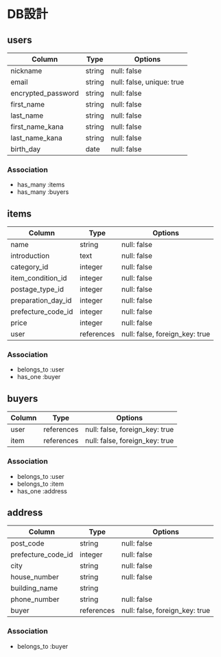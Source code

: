 # DB設計

## users 

| Column             | Type                | Options                   |
|--------------------|---------------------|---------------------------|
| nickname           | string              | null: false               |
| email              | string              | null: false, unique: true |
| encrypted_password | string              | null: false               |
| first_name         | string              | null: false               |
| last_name          | string              | null: false               |
| first_name_kana    | string              | null: false               |
| last_name_kana     | string              | null: false               |
| birth_day          | date                | null: false               |


### Association

- has_many :items
- has_many :buyers

## items

| Column             | Type                | Options                        |
|--------------------|---------------------|--------------------------------|
| name               | string              | null: false                    |
| introduction       | text                | null: false                    |
| category_id        | integer             | null: false                    |
| item_condition_id  | integer             | null: false                    |
| postage_type_id    | integer             | null: false                    |
| preparation_day_id | integer             | null: false                    |
| prefecture_code_id | integer             | null: false                    |
| price              | integer             | null: false                    |
| user               | references          | null: false, foreign_key: true |


### Association

- belongs_to :user
- has_one :buyer

## buyers

| Column          | Type                | Options                        |
|-----------------|---------------------|--------------------------------|
| user            | references          | null: false, foreign_key: true |
| item            | references          | null: false, foreign_key: true |

### Association

- belongs_to :user
- belongs_to :item
- has_one :address

## address

| Column                  | Type                | Options                        |
|-------------------------|---------------------|--------------------------------|
| post_code               | string              | null: false                    |
| prefecture_code_id      | integer             | null: false                    |
| city                    | string              | null: false                    |
| house_number            | string              | null: false                    |
| building_name           | string              |                                |
| phone_number            | string              | null: false                    |
| buyer                   | references          | null: false, foreign_key: true |

### Association

- belongs_to :buyer